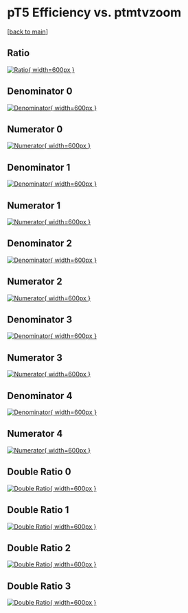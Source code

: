 # pT5 Efficiency vs. ptmtvzoom

[[back to main](./)]



## Ratio

[![Ratio](../mtv/var/pT5_base_0_0_eff_ptmtvzoom.png){ width=600px }](../mtv/var/pT5_base_0_0_eff_ptmtvzoom.pdf)

## Denominator 0

[![Denominator](../mtv/den/pT5_base_0_0_eff_ptmtvzoom_den0.png){ width=600px }](../mtv/den/pT5_base_0_0_eff_ptmtvzoom_den0.pdf)

## Numerator 0

[![Numerator](../mtv/num/pT5_base_0_0_eff_ptmtvzoom_num0.png){ width=600px }](../mtv/num/pT5_base_0_0_eff_ptmtvzoom_num0.pdf)

## Denominator 1

[![Denominator](../mtv/den/pT5_base_0_0_eff_ptmtvzoom_den1.png){ width=600px }](../mtv/den/pT5_base_0_0_eff_ptmtvzoom_den1.pdf)

## Numerator 1

[![Numerator](../mtv/num/pT5_base_0_0_eff_ptmtvzoom_num1.png){ width=600px }](../mtv/num/pT5_base_0_0_eff_ptmtvzoom_num1.pdf)

## Denominator 2

[![Denominator](../mtv/den/pT5_base_0_0_eff_ptmtvzoom_den2.png){ width=600px }](../mtv/den/pT5_base_0_0_eff_ptmtvzoom_den2.pdf)

## Numerator 2

[![Numerator](../mtv/num/pT5_base_0_0_eff_ptmtvzoom_num2.png){ width=600px }](../mtv/num/pT5_base_0_0_eff_ptmtvzoom_num2.pdf)

## Denominator 3

[![Denominator](../mtv/den/pT5_base_0_0_eff_ptmtvzoom_den3.png){ width=600px }](../mtv/den/pT5_base_0_0_eff_ptmtvzoom_den3.pdf)

## Numerator 3

[![Numerator](../mtv/num/pT5_base_0_0_eff_ptmtvzoom_num3.png){ width=600px }](../mtv/num/pT5_base_0_0_eff_ptmtvzoom_num3.pdf)

## Denominator 4

[![Denominator](../mtv/den/pT5_base_0_0_eff_ptmtvzoom_den4.png){ width=600px }](../mtv/den/pT5_base_0_0_eff_ptmtvzoom_den4.pdf)

## Numerator 4

[![Numerator](../mtv/num/pT5_base_0_0_eff_ptmtvzoom_num4.png){ width=600px }](../mtv/num/pT5_base_0_0_eff_ptmtvzoom_num4.pdf)

## Double Ratio 0

[![Double Ratio](../mtv/ratio/pT5_base_0_0_eff_ptmtvzoom_ratio0.png){ width=600px }](../mtv/ratio/pT5_base_0_0_eff_ptmtvzoom_ratio0.pdf)

## Double Ratio 1

[![Double Ratio](../mtv/ratio/pT5_base_0_0_eff_ptmtvzoom_ratio1.png){ width=600px }](../mtv/ratio/pT5_base_0_0_eff_ptmtvzoom_ratio1.pdf)

## Double Ratio 2

[![Double Ratio](../mtv/ratio/pT5_base_0_0_eff_ptmtvzoom_ratio2.png){ width=600px }](../mtv/ratio/pT5_base_0_0_eff_ptmtvzoom_ratio2.pdf)

## Double Ratio 3

[![Double Ratio](../mtv/ratio/pT5_base_0_0_eff_ptmtvzoom_ratio3.png){ width=600px }](../mtv/ratio/pT5_base_0_0_eff_ptmtvzoom_ratio3.pdf)

